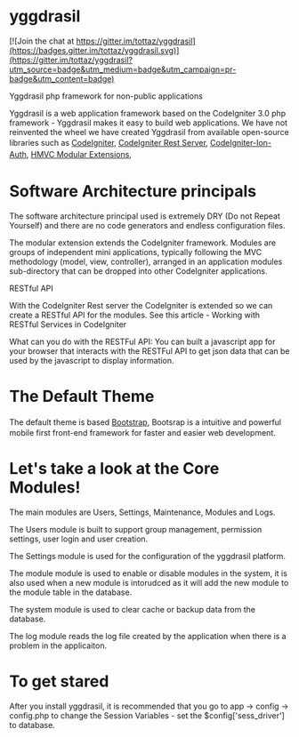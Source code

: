 yggdrasil
===========

[![Join the chat at https://gitter.im/tottaz/yggdrasil](https://badges.gitter.im/tottaz/yggdrasil.svg)](https://gitter.im/tottaz/yggdrasil?utm_source=badge&utm_medium=badge&utm_campaign=pr-badge&utm_content=badge)

Yggdrasil php framework for non-public applications

Yggdrasil is a web application framework based on the CodeIgniter 3.0 php framework - Yggdrasil makes it easy to build web applications. We have not reinvented the wheel we have created Yggdrasil from available open-source libraries such as <a href="http://www.codeigniter.com/" rel="external">CodeIgniter</a><span style="font-size: 14px; line-height: 1.5;">,&nbsp;</span><a href="https://github.com/philsturgeon/codeigniter-restserver" rel="external" style="font-size: 14px; line-height: 1.5;">CodeIgniter Rest Server</a><span style="font-size: 14px; line-height: 1.5;">,&nbsp;</span><a href="https://github.com/benedmunds/CodeIgniter-Ion-Auth" rel="external">CodeIgniter-Ion-Auth</a><span style="font-size: 14px; line-height: 1.5;">,&nbsp;</span><a href="https://bitbucket.org/wiredesignz/codeigniter-modular-extensions-hmvc" rel="external" style="font-size: 14px; line-height: 1.5;">HMVC Modular Extensions</a><span style="font-size: 14px; line-height: 1.5;">,&nbsp;</span></div>

<h1>Software Architecture principals</h1>

The software architecture principal used is extremely DRY (Do not Repeat Yourself) and there are no code generators and endless configuration files.

The modular extension extends the CodeIgniter framework. Modules are groups of independent mini applications, typically following the MVC methodology (model, view, controller), arranged in an application modules sub-directory that can be dropped into other CodeIgniter applications. 

RESTful API

With the CodeIgniter Rest server the CodeIgniter is extended so we can create a RESTful API for the modules. See this article - Working with RESTful Services in CodeIgniter

What can you do with the RESTFul API:
You can built a javascript app for your browser that interacts with the RESTFul API to get json data that can be used by the javascript to display information.


<h1>The Default Theme</h1>
The default theme is based&nbsp;<a href="http://twitter.github.io/bootstrap/" style="line-height: 1.5;">Bootstrap</a>, Bootsrap is a intuitive and powerful mobile first front-end framework for faster and easier web development.</div>


<h1>Let's take a look at the Core Modules!</h1>

The main modules are Users, Settings, Maintenance, Modules and Logs.

The Users module is built to support group management, permission settings, user login and user creation.

The Settings module is used for the configuration of the yggdrasil platform.

The module module is used to enable or disable modules in the system, it is also used when a new module is intorudced as it will add the new module to the module table in the database.

The system module is used to clear cache or backup data from the database.

The log module reads the log file created by the application when there is a problem in the applicaiton.

<h1>To get stared</h1>
After you install yggdrasil, it is recommended that you go to app -> config -> config.php to change the Session Variables - set the $config['sess_driver'] to database.

